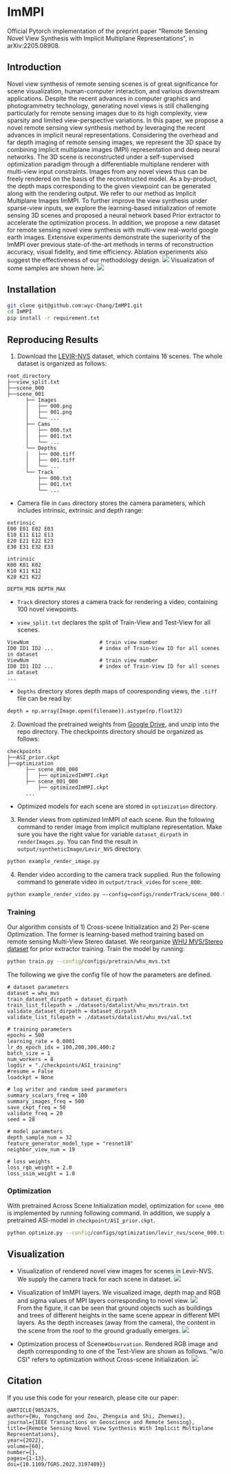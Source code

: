 # ImMPI
Official Pytorch implementation of the preprint paper "Remote Sensing Novel View Synthesis with Implicit Multiplane Representations", in arXiv:2205.08908.

## Introduction
Novel view synthesis of remote sensing scenes is of great significance for scene visualization, human-computer interaction, and various downstream applications. Despite the recent advances in computer graphics and photogrammetry technology, generating novel views is still challenging particularly for remote sensing images due to its high complexity, view sparsity and limited view-perspective variations. In this paper, we propose a novel remote sensing view synthesis method by leveraging the recent advances in implicit neural representations. Considering the overhead and far depth imaging of remote sensing images, we represent the 3D space by combining implicit multiplane images (MPI) representation and deep neural networks. The 3D scene is reconstructed under a self-supervised optimization paradigm through a differentiable multiplane renderer with multi-view input constraints. Images from any novel views thus can be freely rendered on the basis of the reconstructed model. As a by-product, the depth maps corresponding to the given viewpoint can be generated along with the rendering output. We refer to our method as Implicit Multiplane Images ImMPI. To further improve the view synthesis under sparse-view inputs, we explore the learning-based initialization of remote sensing 3D scenes and proposed a neural network based Prior extractor to accelerate the optimization process. In addition, we propose a new dataset for remote sensing novel view synthesis with multi-view real-world google earth images. Extensive experiments demonstrate the superiority of the ImMPI over previous state-of-the-art methods in terms of reconstruction accuracy, visual fidelity, and time efficiency. Ablation experiments also suggest the effectiveness of our methodology design.
![](misc/images/flowchart_overall.jpg)
Visualization of some samples are shown here.
![](misc/images/scene_samples.gif)

## Installation
```bash
git clone git@github.com:wyc-Chang/ImMPI.git
cd ImMPI
pip install -r requirement.txt
```

## Reproducing Results
1. Download the [LEVIR-NVS](https://drive.google.com/drive/folders/1orEpAN-SLF0i7yFn_mrPVmtM12E2pcdj?usp=sharing) dataset, which contains 16 scenes. The whole dataset is organized as follows:
```
root_directory
├──view_split.txt 
├──scene_000
├──scene_001
      ├── Images                 
      │   ├── 000.png       
      │   ├── 001.png       
      │   └── ...                
      ├── Cams                   
      │   ├── 000.txt   
      │   ├── 001.txt   
      │   └── ...                
      └── Depths  
      │   ├── 000.tiff   
      │   ├── 001.tiff   
      │   └── ...     
      └── Track  
          ├── 000.txt   
          ├── 001.txt   
          └── ...    
```
   * Camera file in ``Cams`` directory stores the camera parameters, which includes intrinsic, extrinsic and depth range:
```
extrinsic
E00 E01 E02 E03
E10 E11 E12 E13
E20 E21 E22 E23
E30 E31 E32 E33

intrinsic
K00 K01 K02
K10 K11 K12
K20 K21 K22

DEPTH_MIN DEPTH_MAX 
```

  * ``Track`` directory stores a camera track for rendering a video, containing 100 novel viewpoints.

  * ``view_split.txt`` declares the split of Train-View and Test-View for all scenes.
```
ViewNum                       # train view number
ID0 ID1 ID2 ...               # index of Train-View ID for all scenes in dataset 
ViewNum                       # train view number
ID0 ID1 ID2 ...               # index of Train-View ID for all scenes in dataset 
...
``` 
  * ``Depths`` directory stores depth maps of cooresponding views, the ``.tiff`` file can be read by:
```bash
depth = np.array(Image.open(filename)).astype(np.float32)
```

2. Download the pretrained weights from [Google Drive](https://drive.google.com/drive/folders/1l1z6tBtSiIl39ASyoO_2kDYmNxLYWmp1?usp=sharing), and unzip into the repo directory. The checkpoints directory should be organized as follows:
```
checkpoints
├──ASI_prior.ckpt
├──optimization
      ├── scene_000_000              
      │   ├── optimizedImMPI.ckpt                    
      ├── scene_001_000                   
          ├── optimizedImMPI.ckpt                
      ...  
```
 * Optimized models for each scene are stored in ``optimization`` directory.

3.  Render views from optimized ImMPI of each scene. Run the following command to render image from implicit multiplane representation. Make sure you have the right value for variable ``dataset_dirpath`` in ``renderImages.py``. You can find the result in ``output/syntheticImage/Levir_NVS`` directory.
```bash
python example_render_image.py
```

4. Render video according to the camera track supplied. Run the following command to generate video in ``output/track_video`` for ``scene_000``:
```bash
python example_render_video.py –-config=configs/renderTrack/scene_000.txt
```

### Training
  Our algorithm consists of 1) Cross-scene Initialization and 2) Per-scene Optimization. The former is learning-based method training based on remote sensing Multi-View Stereo dataset. We reorganize [WHU MVS/Stereo dataset](https://drive.google.com/drive/folders/1-4BpcJ4cyLSf0lxafkKBkx3eSW3UppVg?usp=sharing) for prior extractor training.
  Train the model by running:
```bash
python train.py --config/configs/pretrain/whu_mvs.txt
```
  The following we give the config file of how the parameters are defined.
```
# dataset parameters
dataset = whu_mvs
train_dataset_dirpath = dataset_dirpath
train_list_filepath = ./datasets/datalist/whu_mvs/train.txt
validate_dataset_dirpath = dataset_dirpath
validate_list_filepath = ./datasets/datalist/whu_mvs/val.txt

# training parameters
epochs = 500
learning_rate = 0.0001
lr_ds_epoch_idx = 100,200,300,400:2
batch_size = 1
num_workers = 8
logdir = "./checkpoints/ASI_training"
#resume = False
loadckpt = None

# log writer and random seed parameters
summary_scalars_freq = 100
summary_images_freq = 500
save_ckpt_freq = 50
validate_freq = 20
seed = 28

# model parameters
depth_sample_num = 32
feature_generator_model_type = "resnet18"
neighbor_view_num = 19

# loss weights
loss_rgb_weight = 2.0
loss_ssim_weight = 1.0
```

### Optimization
  With pretrained Across Scene Initialization model, optimization for ``scene_000`` is implemented by running following command. In addition, we supply a pretrained ASI-model in ``checkpoint/ASI_prior.ckpt``.
```bash
python optimize.py --config/configs/optimization/levir_nvs/scene_000.txt
```

## Visualization
* Visualization of rendered novel view images for scenes in Levir-NVS. We supply the camera track for each scene in dataset.
![](misc/images/scenes.gif)

* Visualization of ImMPI layers. We visualized image, depth map and RGB and sigma values of MPI layers corresponding to novel view.
![](misc/images/rgb_depth_rgb.gif)
&emsp;&emsp; From the figure, it can be seen that ground objects such as buildings and trees of different heights in the same scene appear in different MPI layers. As the depth increases (away from the camera), the content in the scene from the roof to the ground gradually emerges.
![](misc/images/rgb_depth_sigma.gif)

* Optimization process of Scene``#Observation``. Rendered RGB image and depth corresponding to one of the Test-View are shown as follows. "w/o CSI" refers to optimization without Cross-scene Initialization. 
![](misc/images/optimization.gif)

## Citation
If you use this code for your research, please cite our paper:

``````
@ARTICLE{9852475,
author={Wu, Yongchang and Zou, Zhengxia and Shi, Zhenwei},
journal={IEEE Transactions on Geoscience and Remote Sensing},
title={Remote Sensing Novel View Synthesis With Implicit Multiplane Representations},
year={2022},
volume={60},
number={},
pages={1-13},
doi={10.1109/TGRS.2022.3197409}}
``````

